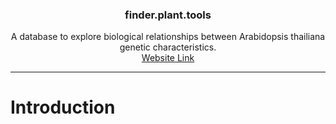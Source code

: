 <p align="center">

<p align="center">
  <h3 align="center">finder.plant.tools</h3>

  <p align="center">
  A database to explore biological relationships between Arabidopsis thailiana genetic characteristics. <br/>
  <a href="https://sweekwang.github.io/golabel/">Website Link</a>
</p>

<hr/>

# Introduction